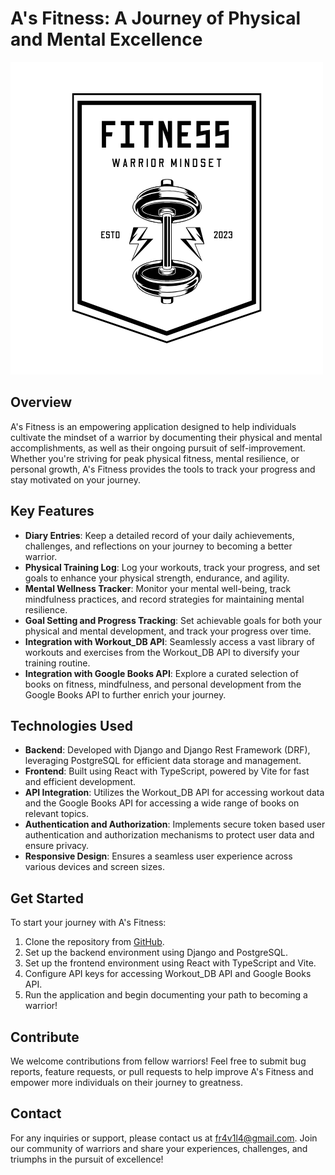 # A's Fitness: A Journey of Physical and Mental Excellence

![logo](./assets/logo.png)

## Overview

A's Fitness is an empowering application designed to help individuals cultivate the mindset of a warrior by documenting their physical and mental accomplishments, as well as their ongoing pursuit of self-improvement. Whether you're striving for peak physical fitness, mental resilience, or personal growth, A's Fitness provides the tools to track your progress and stay motivated on your journey.

## Key Features

- **Diary Entries**: Keep a detailed record of your daily achievements, challenges, and reflections on your journey to becoming a better warrior.
- **Physical Training Log**: Log your workouts, track your progress, and set goals to enhance your physical strength, endurance, and agility.
- **Mental Wellness Tracker**: Monitor your mental well-being, track mindfulness practices, and record strategies for maintaining mental resilience.
- **Goal Setting and Progress Tracking**: Set achievable goals for both your physical and mental development, and track your progress over time.
- **Integration with Workout_DB API**: Seamlessly access a vast library of workouts and exercises from the Workout_DB API to diversify your training routine.
- **Integration with Google Books API**: Explore a curated selection of books on fitness, mindfulness, and personal development from the Google Books API to further enrich your journey.

## Technologies Used

- **Backend**: Developed with Django and Django Rest Framework (DRF), leveraging PostgreSQL for efficient data storage and management.
- **Frontend**: Built using React with TypeScript, powered by Vite for fast and efficient development.
- **API Integration**: Utilizes the Workout_DB API for accessing workout data and the Google Books API for accessing a wide range of books on relevant topics.
- **Authentication and Authorization**: Implements secure token based user authentication and authorization mechanisms to protect user data and ensure privacy.
- **Responsive Design**: Ensures a seamless user experience across various devices and screen sizes.

## Get Started

To start your journey with A's Fitness:

1. Clone the repository from [GitHub](https://github.com/fravila08/as_fitness.git).
2. Set up the backend environment using Django and PostgreSQL.
3. Set up the frontend environment using React with TypeScript and Vite.
4. Configure API keys for accessing Workout_DB API and Google Books API.
5. Run the application and begin documenting your path to becoming a warrior!

## Contribute

We welcome contributions from fellow warriors! Feel free to submit bug reports, feature requests, or pull requests to help improve A's Fitness and empower more individuals on their journey to greatness.

## Contact

For any inquiries or support, please contact us at [fr4v1l4@gmail.com](mailto:fr4v1l4@gmail.com). Join our community of warriors and share your experiences, challenges, and triumphs in the pursuit of excellence!
